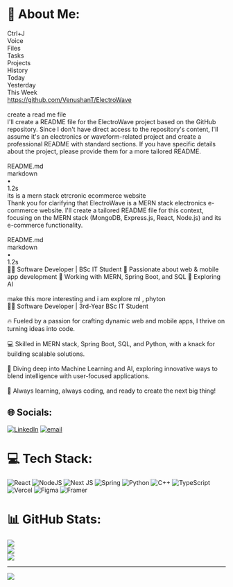 # 💫 About Me:
Ctrl+J<br>Voice<br>Files<br>Tasks<br>Projects<br>History<br>Today<br>Yesterday<br>This Week<br>https://github.com/VenushanT/ElectroWave<br><br>create a read me file<br>I'll create a README file for the ElectroWave project based on the GitHub repository. Since I don't have direct access to the repository's content, I'll assume it's an electronics or waveform-related project and create a professional README with standard sections. If you have specific details about the project, please provide them for a more tailored README.<br><br>README.md<br>markdown<br>•<br>1.2s<br>its is a mern stack etrcronic ecommerce website <br>Thank you for clarifying that ElectroWave is a MERN stack electronics e-commerce website. I'll create a tailored README file for this context, focusing on the MERN stack (MongoDB, Express.js, React, Node.js) and its e-commerce functionality.<br><br>README.md<br>markdown<br>•<br>1.2s<br>👨‍💻 Software Developer | BSc IT Student 🔹 Passionate about web & mobile app development 🔹 Working with MERN, Spring Boot, and SQL 🔹 Exploring AI<br><br>make this more interesting and  i am explore ml , phyton <br>👨‍💻 Software Developer | 3rd-Year BSc IT Student<br><br>🔥 Fueled by a passion for crafting dynamic web and mobile apps, I thrive on turning ideas into code.<br><br>💻 Skilled in MERN stack, Spring Boot, SQL, and Python, with a knack for building scalable solutions.<br><br>🤖 Diving deep into Machine Learning and AI, exploring innovative ways to blend intelligence with user-focused applications.<br><br>🚀 Always learning, always coding, and ready to create the next big thing!


## 🌐 Socials:
[![LinkedIn](https://img.shields.io/badge/LinkedIn-%230077B5.svg?logo=linkedin&logoColor=white)](https://linkedin.com/in/https://www.linkedin.com/in/venushan-thiruchelvam/) [![email](https://img.shields.io/badge/Email-D14836?logo=gmail&logoColor=white)](mailto:venushanthiruchelvam@gmail.com) 

# 💻 Tech Stack:
![React](https://img.shields.io/badge/react-%2320232a.svg?style=for-the-badge&logo=react&logoColor=%2361DAFB) ![NodeJS](https://img.shields.io/badge/node.js-6DA55F?style=for-the-badge&logo=node.js&logoColor=white) ![Next JS](https://img.shields.io/badge/Next-black?style=for-the-badge&logo=next.js&logoColor=white) ![Spring](https://img.shields.io/badge/spring-%236DB33F.svg?style=for-the-badge&logo=spring&logoColor=white) ![Python](https://img.shields.io/badge/python-3670A0?style=for-the-badge&logo=python&logoColor=ffdd54) ![C++](https://img.shields.io/badge/c++-%2300599C.svg?style=for-the-badge&logo=c%2B%2B&logoColor=white) ![TypeScript](https://img.shields.io/badge/typescript-%23007ACC.svg?style=for-the-badge&logo=typescript&logoColor=white) ![Vercel](https://img.shields.io/badge/vercel-%23000000.svg?style=for-the-badge&logo=vercel&logoColor=white) ![Figma](https://img.shields.io/badge/figma-%23F24E1E.svg?style=for-the-badge&logo=figma&logoColor=white) ![Framer](https://img.shields.io/badge/Framer-black?style=for-the-badge&logo=framer&logoColor=blue)
# 📊 GitHub Stats:
![](https://github-readme-stats.vercel.app/api?username=VenushanT&theme=dark&hide_border=false&include_all_commits=true&count_private=true)<br/>
![](https://nirzak-streak-stats.vercel.app/?user=VenushanT&theme=dark&hide_border=false)<br/>
![](https://github-readme-stats.vercel.app/api/top-langs/?username=VenushanT&theme=dark&hide_border=false&include_all_commits=true&count_private=true&layout=compact)

---
[![](https://visitcount.itsvg.in/api?id=VenushanT&icon=0&color=2)](https://visitcount.itsvg.in)

<!-- Proudly created with GPRM ( https://gprm.itsvg.in ) -->
